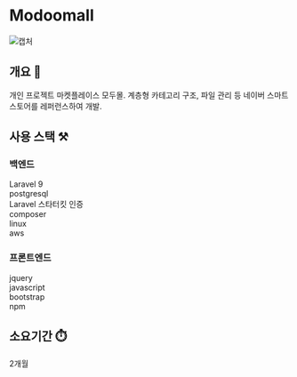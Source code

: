 # Modoomall
![캡처](https://user-images.githubusercontent.com/50791439/192249737-b6d8df8b-b543-4641-8f3d-497758e367a4.PNG)

## 개요 📌
개인 프로젝트 마켓플레이스 모두몰.
계층형 카테고리 구조, 파일 관리 등 네이버 스마트스토어를 레퍼런스하여 개발.

## 사용 스택 ⚒️

### 백엔드
Laravel 9<br>
postgresql<br>
Laravel 스타터킷 인증<br>
composer<br>
linux<br>
aws

### 프론트엔드
jquery<br>
javascript<br>
bootstrap<br>
npm


## 소요기간 ⏱️
2개월
